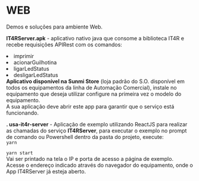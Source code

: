 # WEB
Demos e soluções para ambiente Web.

<p><strong>  IT4RServer.apk</strong> - aplicativo nativo java que consome a biblioteca IT4R e recebe requisições APIRest com os comandos:</br>
<li> imprimir</br>
<li> acionarGuilhotina</br>
<li> ligarLedStatus</br>
<li> desligarLedStatus</br>
<b>Aplicativo disponível na Sunmi Store</b> (loja padrão do S.O. disponível em todos os equipamentos da linha de Automação Comercial), instale no equipamento que deseja utilizar configure na primeira vez o modelo do equipamento. </br>
A sua aplicação deve abrir este app para garantir que o serviço está funcionando. 
</p>
<p><strong>. usa-it4r-server</strong> - Aplicação de exemplo utilizando ReactJS para realizar as chamadas do serviço <b>IT4RServer</b>, para executar o exemplo no prompt de comando ou Powershell dentro da pasta do projeto, execute:</br>
<code>yarn</br> 
yarn start </code></br>
Vai ser printado na tela o IP e porta de acesso a página de exemplo.</br> Acesse o endereço indicado através do navegador do equipamento, onde o App IT4RServer já esteja aberto.
</p>
